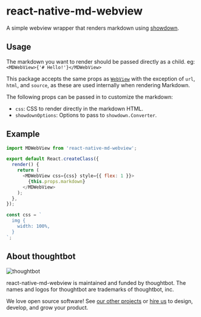 # react-native-md-webview

A simple webview wrapper that renders markdown using [showdown].

[showdown]: https://github.com/showdownjs/showdown

## Usage

The markdown you want to render should be passed directly as a child. eg:
`<MDWebView>{'# Hello!'}</MDWebView>`

This package accepts the same props as [`WebView`][WebView] with the exception
of `url`, `html`, and `source`, as these are used internally when rendering
Markdown.

The following props can be passed in to customize the markdown:

* `css`: CSS to render directly in the markdown HTML.
* `showdownOptions`: Options to pass to `showdown.Converter`.

[WebView]: https://facebook.github.io/react-native/docs/webview.html

## Example

```javascript
import MDWebView from 'react-native-md-webview';

export default React.createClass({
  render() {
    return (
      <MDWebView css={css} style={{ flex: 1 }}>
        {this.props.markdown}
      </MDWebView>
    );
  },
});

const css = `
  img {
    width: 100%,
  }
`;
```

## About thoughtbot

![thoughtbot](https://thoughtbot.com/logo.png)

react-native-md-webview is maintained and funded by thoughtbot.
The names and logos for thoughtbot are trademarks of thoughtbot, inc.

We love open source software!
See [our other projects][community] or
[hire us][hire] to design, develop, and grow your product.

[community]: https://thoughtbot.com/community?utm_source=github
[hire]: https://thoughtbot.com?utm_source=github
